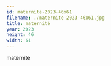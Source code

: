 ```yaml
---
id: maternite-2023-46x61
filename: ./maternite-2023-46x61.jpg
title: maternité
year: 2023
height: 46
width: 61
---
```


maternité
